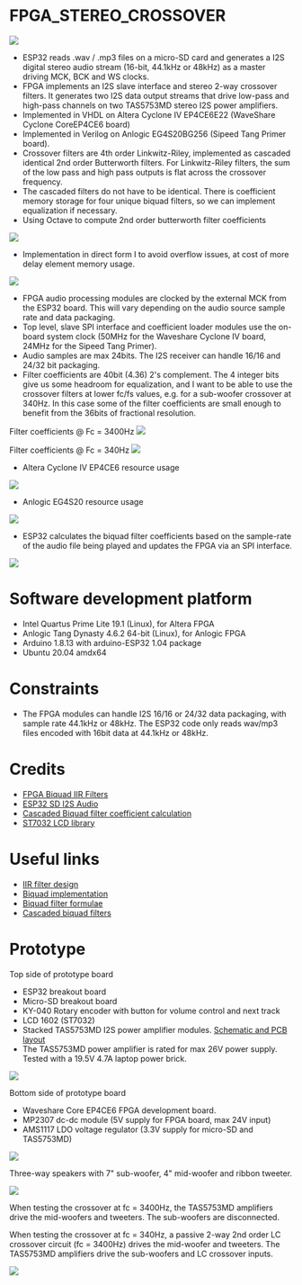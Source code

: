 # FPGA_STEREO_CROSSOVER

<img src="block_diagram.png" />

* ESP32 reads .wav / .mp3 files on a micro-SD card and generates a I2S digital stereo audio stream (16-bit, 44.1kHz or 48kHz) as
a master driving MCK, BCK and WS clocks.
* FPGA implements an I2S slave interface and stereo 2-way crossover filters. It generates two I2S data output streams that drive low-pass and 
high-pass channels on two TAS5753MD stereo I2S power amplifiers. 
* Implemented in VHDL on Altera Cyclone IV EP4CE6E22 (WaveShare Cyclone CoreEP4CE6 board)
* Implemented in Verilog on Anlogic EG4S20BG256 (Sipeed Tang Primer board).
* Crossover filters are 4th order Linkwitz-Riley, implemented as cascaded identical 2nd order Butterworth filters. For Linkwitz-Riley filters, the
sum of the low pass and high pass outputs is flat across the crossover frequency.
* The cascaded filters do not have to be identical. There is coefficient memory storage for four unique biquad filters, so we can implement
equalization if necessary.
* Using Octave to compute 2nd order butterworth filter coefficients

<img src="octave_filter.png" /> 

* Implementation in direct form I to avoid overflow issues, at cost of more delay element memory usage.

<img src="crossover_filter.png" />

* FPGA audio processing modules are clocked by the external MCK from the ESP32 board. This will vary depending on the audio source sample rate and data packaging. 
* Top level, slave SPI interface and coefficient loader modules use the on-board system clock (50MHz for the Waveshare Cyclone IV board, 24MHz for the Sipeed Tang Primer).
* Audio samples are max 24bits. The I2S receiver can handle 16/16 and 24/32 bit packaging.
* Filter coefficients are 40bit (4.36) 2's complement. The 4 integer bits give us some headroom for equalization, and I want to
be able to use the crossover filters at lower fc/fs values, e.g. for a sub-woofer crossover at 340Hz. 
In this case some of the filter coefficients are small enough to benefit from the 36bits of fractional resolution.

Filter coefficients @ Fc = 3400Hz
<img src="xover_3400Hz.png" />

Filter coefficients @ Fc = 340Hz
<img src="xover_340Hz.png" />

* Altera Cyclone IV EP4CE6 resource usage

<img src="fpga_altera_resource_usage.png" />

* Anlogic EG4S20 resource usage

<img src="fpga_anlogic_resource_usage.png" />

* ESP32 calculates the biquad filter coefficients based on the sample-rate of the audio file being played and updates
the FPGA via an SPI interface.

<img src="load_coeffs.png" />

# Software development platform

* Intel Quartus Prime Lite 19.1 (Linux), for Altera FPGA
* Anlogic Tang Dynasty 4.6.2 64-bit (Linux), for Anlogic FPGA
* Arduino 1.8.13 with arduino-ESP32 1.04 package
* Ubuntu 20.04 amdx64 

# Constraints

* The FPGA modules can handle I2S 16/16 or 24/32 data packaging, with sample rate 44.1kHz or 48kHz. 
The ESP32 code only reads wav/mp3 files encoded with 16bit data at 44.1kHz or 48kHz.

# Credits

* [FPGA Biquad IIR Filters](https://www.youtube.com/watch?v=eE6Qwv997cs)
* [ESP32 SD I2S Audio](https://github.com/schreibfaul1/ESP32-audioI2S)
* [Cascaded Biquad filter coefficient calculation](https://github.com/igorinov/biquad)
* [ST7032 LCD library](https://github.com/olkal/LCD_ST7032)

# Useful links

* [IIR filter design](https://www.dsprelated.com/showarticle/1137.php)
* [Biquad implementation](https://dspguru.com/dsp/howtos/implement-iir-filters/)
* [Biquad filter formulae](https://www.earlevel.com/main/2011/01/02/biquad-formulas/)
* [Cascaded biquad filters](https://igorinov.com/dsp/biquad/)

# Prototype

Top side of prototype board 
* ESP32 breakout board
* Micro-SD breakout board
* KY-040 Rotary encoder with button for volume control and next track 
* LCD 1602 (ST7032)
* Stacked TAS5753MD I2S power amplifier modules. [Schematic and PCB layout](https://github.com/har-in-air/TAS5753MD-I2S-AUDIO-AMPLIFIER-Eagle)
* The TAS5753MD power amplifier is rated for max 26V power supply. Tested with a 19.5V 4.7A laptop power brick. 

<img src="prototype_esp32_tas5753md.jpg" />

Bottom side of prototype board 
* Waveshare Core EP4CE6 FPGA development board.
* MP2307 dc-dc module (5V supply for FPGA board, max 24V input)
* AMS1117 LDO voltage regulator (3.3V supply for micro-SD and TAS5753MD)

<img src="prototype_fpga.jpg" />

Three-way speakers with 7" sub-woofer, 4" mid-woofer and ribbon tweeter.

<img src="prototype_speakers.jpg" />

When testing the crossover at fc = 3400Hz, the TAS5753MD amplifiers drive the mid-woofers and tweeters.
The sub-woofers are disconnected.

When testing the crossover at fc = 340Hz, a passive 2-way 2nd order LC crossover circuit (fc = 3400Hz) drives the
mid-woofer and tweeters. The TAS5753MD amplifiers drive the sub-woofers and LC crossover inputs.

<img src="passive_crossover.jpg" />



